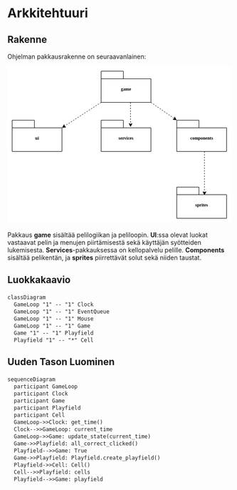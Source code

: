 # Arkkitehtuuri

## Rakenne
Ohjelman pakkausrakenne on seuraavanlainen:  
  
![pakkausrakenne](./kuvatiedostot/rakennekaavio.png)

Pakkaus __game__ sisältää pelilogiikan ja peliloopin. __UI__:ssa olevat luokat vastaavat pelin ja menujen piirtämisestä sekä käyttäjän syötteiden lukemisesta. __Services__-pakkauksessa on kellopalvelu pelille. __Components__ sisältää pelikentän, ja __sprites__ piirrettävät solut sekä niiden taustat.
 

## Luokkakaavio

```mermaid
classDiagram
  GameLoop "1" -- "1" Clock
  GameLoop "1" -- "1" EventQueue
  GameLoop "1" -- "1" Mouse
  GameLoop "1" -- "1" Game
  Game "1" -- "1" Playfield
  Playfield "1" -- "*" Cell
```
      
## Uuden Tason Luominen
```mermaid
sequenceDiagram
  participant GameLoop
  participant Clock
  participant Game
  participant Playfield
  participant Cell
  GameLoop->>Clock: get_time()
  Clock-->>GameLoop: current_time
  GameLoop->>Game: update_state(current_time)
  Game->>Playfield: all_correct_clicked()
  Playfield-->>Game: True
  Game->>Playfield: Playfield.create_playfield()
  Playfield->>Cell: Cell()
  Cell-->>Playfield: cells
  Playfield-->>Game: playfield
```
